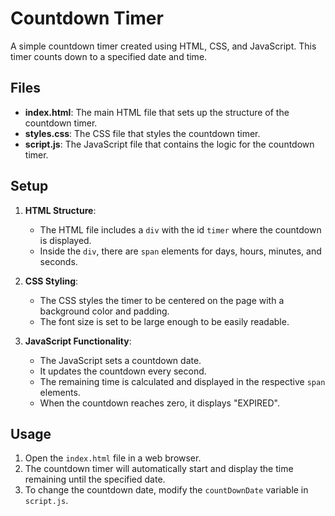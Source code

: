 # Countdown Timer

A simple countdown timer created using HTML, CSS, and JavaScript. This timer counts down to a specified date and time.

## Files

- **index.html**: The main HTML file that sets up the structure of the countdown timer.
- **styles.css**: The CSS file that styles the countdown timer.
- **script.js**: The JavaScript file that contains the logic for the countdown timer.

## Setup

1. **HTML Structure**: 
   - The HTML file includes a `div` with the id `timer` where the countdown is displayed.
   - Inside the `div`, there are `span` elements for days, hours, minutes, and seconds.

2. **CSS Styling**:
   - The CSS styles the timer to be centered on the page with a background color and padding.
   - The font size is set to be large enough to be easily readable.

3. **JavaScript Functionality**:
   - The JavaScript sets a countdown date.
   - It updates the countdown every second.
   - The remaining time is calculated and displayed in the respective `span` elements.
   - When the countdown reaches zero, it displays "EXPIRED".

## Usage

1. Open the `index.html` file in a web browser.
2. The countdown timer will automatically start and display the time remaining until the specified date.
3. To change the countdown date, modify the `countDownDate` variable in `script.js`.
